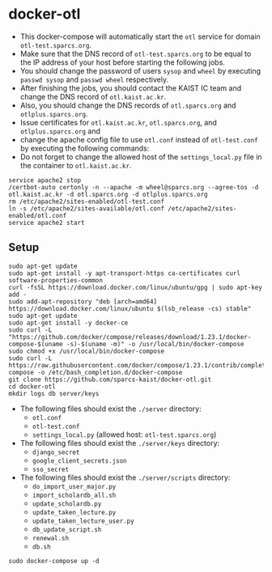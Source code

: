 # docker-otl
* This docker-compose will automatically start the `otl` service for domain `otl-test.sparcs.org`.
* Make sure that the DNS record of `otl-test.sparcs.org` to be equal to the IP address of your host before starting the following jobs.
* You should change the password of users `sysop` and `wheel` by executing `passwd sysop` and `passwd wheel` respectively.
* After finishing the jobs, you should contact the KAIST IC team and change the DNS record of `otl.kaist.ac.kr`.
* Also, you should change the DNS records of `otl.sparcs.org` and `otlplus.sparcs.org`.
* Issue certificates for `otl.kaist.ac.kr`, `otl.sparcs.org`, and `otlplus.sparcs.org` and
* change the apache config file to use `otl.conf` instead of `otl-test.conf` by executing the following commands:
* Do not forget to change the allowed host of the `settings_local.py` file in the container to `otl.kaist.ac.kr`.
```shell
service apache2 stop
/certbot-auto certonly -n --apache -m wheel@sparcs.org --agree-tos -d otl.kaist.ac.kr -d otl.sparcs.org -d otlplus.sparcs.org
rm /etc/apache2/sites-enabled/otl-test.conf
ln -s /etc/apache2/sites-available/otl.conf /etc/apache2/sites-enabled/otl.conf
service apache2 start
```
## Setup
```shell
sudo apt-get update
sudo apt-get install -y apt-transport-https ca-certificates curl software-properties-common
curl -fsSL https://download.docker.com/linux/ubuntu/gpg | sudo apt-key add -
sudo add-apt-repository "deb [arch=amd64] https://download.docker.com/linux/ubuntu $(lsb_release -cs) stable"
sudo apt-get update
sudo apt-get install -y docker-ce
sudo curl -L "https://github.com/docker/compose/releases/download/1.23.1/docker-compose-$(uname -s)-$(uname -m)" -o /usr/local/bin/docker-compose
sudo chmod +x /usr/local/bin/docker-compose
sudo curl -L https://raw.githubusercontent.com/docker/compose/1.23.1/contrib/completion/bash/docker-compose -o /etc/bash_completion.d/docker-compose
git clone https://github.com/sparcs-kaist/docker-otl.git
cd docker-otl
mkdir logs db server/keys
```
* The following files should exist the `./server` directory:
  * `otl.conf`
  * `otl-test.conf`
  * `settings_local.py` (allowed host: `otl-test.sparcs.org`)
* The following files should exist the `./server/keys` directory:
  * `django_secret`
  * `google_client_secrets.json`
  * `sso_secret`
* The following files should exist the `./server/scripts` directory:
  * `do_import_user_major.py`
  * `import_scholardb_all.sh`
  * `update_scholardb.py`
  * `update_taken_lecture.py`
  * `update_taken_lecture_user.py`
  * `db_update_script.sh`
  * `renewal.sh`
  * `db.sh`
```shell
sudo docker-compose up -d
```
